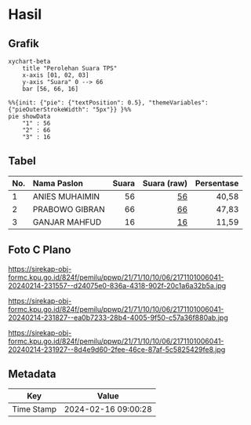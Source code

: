 # Hasil

## Grafik

```mermaid
xychart-beta
    title "Perolehan Suara TPS"
    x-axis [01, 02, 03]
    y-axis "Suara" 0 --> 66
    bar [56, 66, 16]
```

```mermaid
%%{init: {"pie": {"textPosition": 0.5}, "themeVariables": {"pieOuterStrokeWidth": "5px"}} }%%
pie showData
    "1" : 56
    "2" : 66
    "3" : 16
```

## Tabel

| No. | Nama Paslon    | Suara | Suara (raw) | Persentase |
|:--- |:-------------- | -----:| -----------:| ----------:|
| 1   | ANIES MUHAIMIN | 56    | [56][p-1]   | 40,58      |
| 2   | PRABOWO GIBRAN | 66    | [66][p-2]   | 47,83      |
| 3   | GANJAR MAHFUD  | 16    | [16][p-3]   | 11,59      |


[p-1]: https://github.com/gigit-pemilu/pemilu-2024-21-kepulauan-riau/blob/main/pilpres/hitung-suara/sub/21-kepulauan-riau/sub/71-kota-batam/sub/10-batam-kota/sub/1006-sungai-panas/sub/041-tps/sub/paslon-1.txt
[p-2]: https://github.com/gigit-pemilu/pemilu-2024-21-kepulauan-riau/blob/main/pilpres/hitung-suara/sub/21-kepulauan-riau/sub/71-kota-batam/sub/10-batam-kota/sub/1006-sungai-panas/sub/041-tps/sub/paslon-2.txt
[p-3]: https://github.com/gigit-pemilu/pemilu-2024-21-kepulauan-riau/blob/main/pilpres/hitung-suara/sub/21-kepulauan-riau/sub/71-kota-batam/sub/10-batam-kota/sub/1006-sungai-panas/sub/041-tps/sub/paslon-3.txt

## Foto C Plano

https://sirekap-obj-formc.kpu.go.id/824f/pemilu/ppwp/21/71/10/10/06/2171101006041-20240214-231557--d24075e0-836a-4318-902f-20c1a6a32b5a.jpg

https://sirekap-obj-formc.kpu.go.id/824f/pemilu/ppwp/21/71/10/10/06/2171101006041-20240214-231827--ea0b7233-28b4-4005-9f50-c57a36f880ab.jpg

https://sirekap-obj-formc.kpu.go.id/824f/pemilu/ppwp/21/71/10/10/06/2171101006041-20240214-231927--8d4e9d60-2fee-46ce-87af-5c5825429fe8.jpg


## Metadata

| Key        | Value               |
| ---------- | ------------------- |
| Time Stamp | 2024-02-16 09:00:28 |



